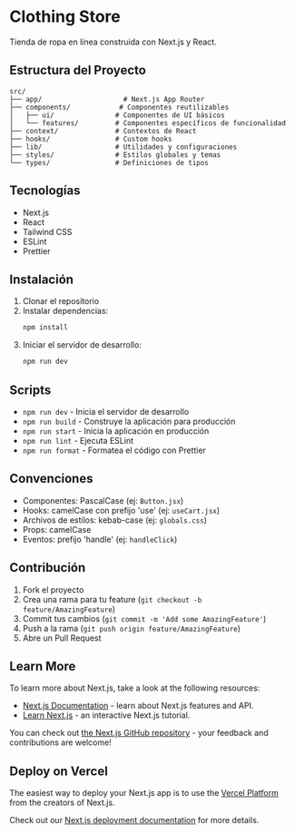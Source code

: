 # Clothing Store

Tienda de ropa en línea construida con Next.js y React.

## Estructura del Proyecto

```
src/
├── app/                    # Next.js App Router
├── components/            # Componentes reutilizables
│   ├── ui/               # Componentes de UI básicos
│   └── features/         # Componentes específicos de funcionalidad
├── context/              # Contextos de React
├── hooks/                # Custom hooks
├── lib/                  # Utilidades y configuraciones
├── styles/               # Estilos globales y temas
└── types/                # Definiciones de tipos
```

## Tecnologías

- Next.js
- React
- Tailwind CSS
- ESLint
- Prettier

## Instalación

1. Clonar el repositorio
2. Instalar dependencias:
   ```bash
   npm install
   ```
3. Iniciar el servidor de desarrollo:
   ```bash
   npm run dev
   ```

## Scripts

- `npm run dev` - Inicia el servidor de desarrollo
- `npm run build` - Construye la aplicación para producción
- `npm run start` - Inicia la aplicación en producción
- `npm run lint` - Ejecuta ESLint
- `npm run format` - Formatea el código con Prettier

## Convenciones

- Componentes: PascalCase (ej: `Button.jsx`)
- Hooks: camelCase con prefijo 'use' (ej: `useCart.jsx`)
- Archivos de estilos: kebab-case (ej: `globals.css`)
- Props: camelCase
- Eventos: prefijo 'handle' (ej: `handleClick`)

## Contribución

1. Fork el proyecto
2. Crea una rama para tu feature (`git checkout -b feature/AmazingFeature`)
3. Commit tus cambios (`git commit -m 'Add some AmazingFeature'`)
4. Push a la rama (`git push origin feature/AmazingFeature`)
5. Abre un Pull Request

## Learn More

To learn more about Next.js, take a look at the following resources:

- [Next.js Documentation](https://nextjs.org/docs) - learn about Next.js features and API.
- [Learn Next.js](https://nextjs.org/learn) - an interactive Next.js tutorial.

You can check out [the Next.js GitHub repository](https://github.com/vercel/next.js) - your feedback and contributions are welcome!

## Deploy on Vercel

The easiest way to deploy your Next.js app is to use the [Vercel Platform](https://vercel.com/new?utm_medium=default-template&filter=next.js&utm_source=create-next-app&utm_campaign=create-next-app-readme) from the creators of Next.js.

Check out our [Next.js deployment documentation](https://nextjs.org/docs/app/building-your-application/deploying) for more details.
